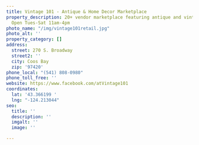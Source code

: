 ```yaml
---
title: Vintage 101 - Antique & Home Decor Marketplace
property_description: 20+ vendor marketplace featuring antique and vintage merchandise.
  Open Tues-Sat 11am-4pm
photo_name: "/img/vintage101retail.jpg"
photo_alt: ''
property_category: []
address:
  street: 270 S. Broadway
  street2: ''
  city: Coos Bay
  zip: '97420'
phone_local: "(541) 808-0980"
phone_toll_free: ''
website: https://www.facebook.com/atVintage101
coordinates:
  lat: '43.366199 '
  lng: "-124.213044"
seo:
  title: ''
  description: ''
  imgalt: ''
  image: ''

---
```

